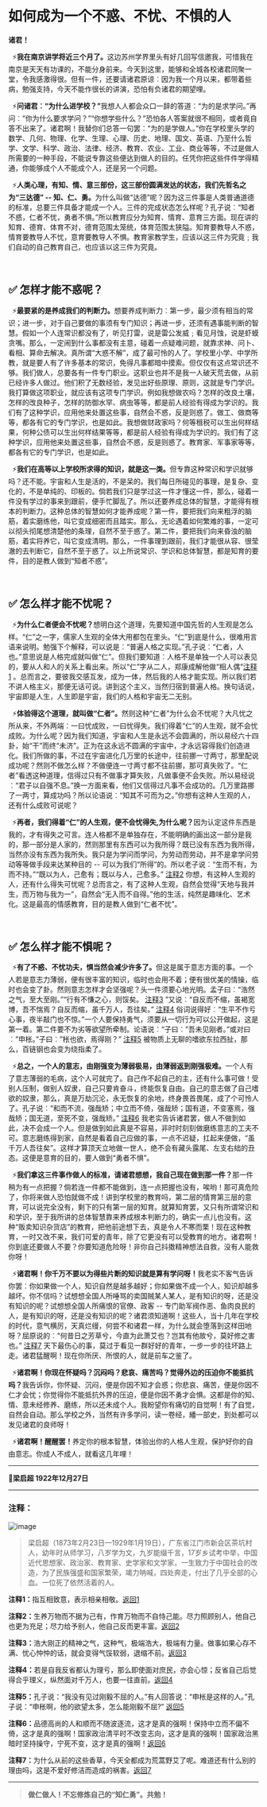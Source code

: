 # 如何成为一个不惑、不忧、不惧的人

**诸君！**

​&nbsp; ⚡<strong>我在南京讲学将近三个月了。</strong>这边苏州学界里头有好几回写信邀我，可惜我在南京是天天有功课的，不能分身前来。今天到这里，能够和全城各校诸君同聚一堂，令我感激得很。但有一件，还要请诸君原谅︰因为我一个月以来，都带着些病，勉强支持，今天不能作很长的讲演，恐怕有负诸君的期望哩。

​​&nbsp; ⚡<strong>问诸君︰“为什么进学校？”</strong>我想人人都会众口一辞的答道︰“为的是求学问。”再问︰”你为什么要求学问？”“你想学些什么？”恐怕各人答案就很不相同，或者竟自答不出来了。诸君啊！我替你们总答一句罢︰“为的是学做人。”你在学校里头学的数学、几何、物理、化学、生理、心理、历史、地理、国文、英语、乃至什么哲学、文学、科学、政治、法律、经济、教育、农业、工业、商业等等，不过是做人所需要的一种手段，不能说专靠这些便达到做人的目的。任凭你把这些件件学得精通，你能够成个人不能成个人，还是另一个问题。

​​&nbsp; ⚡<strong>人类心理，有知、情、意三部份，这三部份圆满发达的状态，我们先哲名之为“三达德” -- 知、仁、勇。</strong>为什么叫做“达德”呢？因为这三件事是人类普通道德的标准，总要三件具备才能成一个人。三件的完成状态怎么样呢？孔子说︰“知者不惑，仁者不忧，勇者不惧。”所以教育应分为知育、情育、意育三方面。现在讲的知育、德育、体育不对，德育范围太笼统，体育范围太狭隘。知育要教导人不惑，情育要教导人不忧，意育要教导人不惧。教育家教学生，应该以这三件为究竟﹔我们自动的自己教育自己，也应该以这三件为究竟。

<br>

## ✅ 怎样才能不惑呢？

​​&nbsp; ⚡<strong>最要紧的是养成我们的判断力。</strong>想要养成判断力︰第一步，最少须有相当的常识；进一步，对于自己要做的事须有专门知识；再进一步，还须有遇事能判断的智慧。假如一个人连常识都没有了，听见打雷，说是雷公发威﹔看见月蚀，说是虾蟆贪嘴。那么，一定闹到什么事都没有主意，碰着一点疑难问题，就靠求神、问卜、看相、算命去解决。真所谓“大惑不解”，成了最可怜的人了。学校里小学、中学所教，就是要人有了许多基本的常识，免得凡事都暗中摸索。但仅仅有这点常识还不够。我们做人，总要各有一件专门职业。这职业也并不是我一人破天荒去做，从前已经许多人做过。他们积了无数经验，发见出好些原理、原则，这就是专门学识。我打算做这项职业，就应该有这项专门学识。例如我想做农吗？怎样的改良土壤，怎样的改良种子，怎样的防御水罕、病虫等等，都是前人经验有得成为学识的。我们有了这种学识，应用他来处置这些事，自然会不惑，反是则惑了。做工、做商等等，都各有它的专门学识，也是如此。我想做财政家吗？何等租税可以生出何样结果，何种公债可以生出何样结果等等，都是前人经验有得成为学识的。我们有了这种学识，应用他来处置这些事，自然会不惑，反是则惑了。教育家、军事家等等，都各有它的专门学识，也是如此。

​​&nbsp; ⚡<strong>我们在高等以上学校所求得的知识，就是这一类。</strong>但专靠这种常识和学识就够吗？还不能。宇宙和人生是活的，不是呆的。我们每日所碰见的事理，是复杂、变化的，不是单纯的、印板的。倘若我们只是学过这一件才懂这一件，那么，碰着一件没有学过的事来到跟前，便手忙脚乱了。所以还要养成总体的智慧，才能得有根本的判断力。这种总体的智慧如何才能养成呢？第一件，要把我们向来粗浮的脑筋，着实磨练他，叫它变成细密而且踏实。那么，无论遇着如何繁难的事，一定可以彻头彻尾想清楚他的条理，自然不至于惑了。第二件，要把我们向来昏浊的脑筋，着实将养它，叫它变成清明。那么，一件事理到跟前，我们才能很从容、很莹澈的去判断它，自然不至于惑了。以上所说常识、学识和总体智慧，都是知育的要件，目的是教人做到“知者不惑”。

<br>

## ✅ 怎么样才能不忧呢？

​​&nbsp; ⚡<strong>为什么仁者便会不忧呢？</strong>想明白这个道理，先要知道中国先哲的人生观是怎么样。“仁”之一字，儒家人生观的全体大用都包在里头。“仁”到底是什么，很难用言语来说明。勉强下个解释，可以说是︰“普遍人格之实现。”孔子说︰“仁者，人也。”意思说是人格完成就叫做“仁”。但我们要知道︰人格不是单独一个人可以表见的，要从人和人的关系上看出来。所以“仁”字从二人，郑康成解他做“相人偶”[注释1](#注释1) <span id="返回1"></span>。总而言之，要彼我交感互发，成为一体，然后我的人格才能实现。所以我们若不讲人格主义，那便无话可说。讲到这个主义，当然归宿到普遍人格。换句话说，宇宙即是人生，人生即是宇宙，我们的人格和宇宙无二无别。

​​&nbsp; ⚡<strong>体验得这个道理，就叫做“仁者”。</strong>然则这种“仁者”为什么会不忧呢？大凡忧之所从来，不外两端︰一曰忧成败，一曰忧得失。我们得着“仁”的人生观，就不会忧成败。为什么呢？因为我们知道，宇宙和人生是永远不会圆满的，所以易经六十四卦，始“干”而终“未济”。正为在这永远不圆满的宇宙中，才永远容得我们创造进化。我们所做的事，不过在宇宙进化几万里的长途中，往前挪一寸两寸，那里配说成功呢？然则不做怎么样？不做便连一寸两寸都不往前挪，那可真失败了。“仁者”看透这种道理，信得过只有不做事才算失败，凡做事便不会失败。所以易经说︰“君子以自强不息。”换一方面来看，他们又信得过凡事不会成功的。几万里路挪了一两寸，算成功吗？所以论语说︰“知其不可而为之。”你想有这种人生观的人，还有什么成败可说呢？

​​&nbsp; ⚡<strong>再者，我们得着“仁”的人生观，便不会忧得失,为什么呢？</strong>因为认定这件东西是我的，才有得失之可言。连人格都不是单独存在，不能明确的画出这一部分是我的，那一部分是人家的，然则那里有东西可以为我所得？既已没有东西为我所得，当然亦没有东西为我所失。我只是为学问而学问，为劳动而劳动，并不是拿学问劳动等等做手段来达某种目的 -- 可以为我们“所得”的。所以老子说︰“生而不有，为而不持。”“既以为人，己愈有；既以与人，己愈多。” [注释2](#注释2) <span id="返回2"></span> 你想，有这种人生观的人，还有什么得失可忧呢？总而言之，有了这种人生观，自然会觉得“天地与我并生，而万物与我为一”，自然会“无入而不自得。”他的生活，纯然是趣味化、艺术化。这是最高的情感教育，目的是教人做到“仁者不忧”。

<br>

## ✅ 怎么样才能不惧呢？

​​&nbsp; ⚡<strong>有了不惑、不忧功夫，惧当然会减少许多了。</strong>但这是属于意志方面的事。一个人若是意志力薄弱，便有很丰富的知识，临时也会用不着；便有很优美的情操，临时也会变了卦。然则意志怎样才会坚强呢？头一件须要心地光明。孟子曰︰“浩然之气，至大至刚。”“行有不慊之心，则馁矣。 [注释3](#注释3) <span id="返回3"></span> ”又说︰“自反而不缩，虽褐宽博，吾不惴焉？自反而缩，虽千万人，吾往矣。” [注释4](#注释4) <span id="返回4"></span> 俗词说得好︰“生平不作亏心事，夜半敲门也不惊。”一个人要保持勇气，须要从一切行为可以公开做起，这是第一着。第二件要不为劣等欲望所牵制。论语说︰“子曰︰”吾未见刚者。”或对曰︰”申枨。”子曰︰”枨也欲，焉得刚？” [注释5](#注释5) <span id="返回5"></span> 被物质上无聊的嗜欲东拉西扯，那么，百链钢也会变为绕指柔了。

​​&nbsp; ⚡<strong>总之，一个人的意志，由刚强变为薄弱极易，由薄弱返到刚强极难。</strong>一个人有了意志薄弱的毛病，这个人可就完了。自己作不起自己的主，还有什么事可做！受别人压制，做别人奴隶，自己只要肯奋斗，终能恢复自由。自己的意志做了自己嗜欲的奴隶，那么，真是万劫沉沦，永无恢复的余地，终身畏首畏尾，成了个可怜人了。孔子说︰“和而不流，强哉矫；中立而不倚，强哉矫；国有道，不变塞焉，强哉矫；国无道，至死不变，强哉矫。” [注释6](#注释6) <span id="返回6"></span> 我老实告诉诸君罢，做人不做到如此，决不会成一个人。但是做到如此真是不容易，非时时刻刻做磨练意志的工夫不可。意志磨练得到家，自然是看着自己应做的事，一点不迟疑，扛起来便做，“虽千万人吾往矣”。这样才算顶天立地做一世人，绝不会有藏头露尾、左支右绌的丑态。这便是意育的目的，要人做到“勇者不惧”。

​​&nbsp; ⚡<strong>我们拿这三件事作做人的标准，请诸君想想，我自己现在做到那一件？</strong>那一件稍为有一点把握？倘若连一件都不能做到，连一点把握也没有，唉哟！那可真危险了，你将来做人恐怕就做不成！讲到学校里的教育吗，第二层的情育第三层的意育，可以说完全没有，剩下的只有第一层的知育。就算知育罢，又只有所谓常识和和学识，至于我所讲的总体智慧靠来养成根本判断力的，确实一点儿也没有。这种“贩卖知识杂货店”的教育，把他前途想下去，真是令人不寒而栗！现在这种教育，一时又改不来，我们可爱的青年，除了它更没有可以受教育的地方。诸君啊！你到底还要做人不要？你要知道危险呀！非你自己抖擞精神想法自救，没有人能救你呀！

​​&nbsp; ⚡<strong>诸君啊！你千万不要以为得些片断的知识就是算有学问呀！</strong>我老实不客气告诉你罢︰你如果做一个人，知识自然是越多越好；你如果做不成一个人，知识却越多越坏。你不信吗？试想想全国人所唾骂的卖国贼某人某人，是有知识的呀，还是没有知识的呢？试想想全国人所痛恨的官僚、政客 -- 专门助军阀作恶、鱼肉良民的人，是有知识的呀，还是没有知识的呢？诸君须知道啊！这些人，当十几年在学校的时代，意气横厉，天真烂缦，何尝不和诸君一样，为什么就会堕落到这样田地呀？屈原说的︰“何昔日之芳草兮，今直为此萧艾也？岂其有他故兮，莫好修之害也。” [注释7](#注释7) <span id="返回7"></span> 天下最伤心的事，莫过于看见一群好好的青年，一步一步的往坏路上走。诸君猛醒啊！现在你所厌、所恨的人，就是前车之鉴了。

​​&nbsp; ⚡<strong>诸君啊！你现在怀疑吗？沉闷吗？悲哀、痛苦吗？觉得外边的压迫你不能抵抗吗？</strong>我告诉你，你怀疑、沉闷，便是你因不知才会惑；你悲哀、痛苦，便是你因不仁才会忧；你觉得你不能抵抗外界的压迫，便是你因不勇才会惧。这都是你的知、情、意未经修养、磨练，所以还未成个人。我盼望你有痛切的自觉啊！有了自觉，自然会自动。那么学校之外，当然有许多学问，读一卷经，繙一部史，到处都可以发见诸君的良师呀！

​​&nbsp; ⚡<strong>诸君啊！醒醒罢！</strong>养定你的根本智慧，体验出你的人格人生观，保护好你的自由意志。你成人不成人，就看这几年哩！

---

🔅**梁启超 1922年12月27日**

---

### 注释：
![image](https://github.com/PM-Geeker-ORG/Adok/assets/143123392/0275456b-9926-46c4-8b44-871eb14e6dbe)

> 梁启超（1873年2月23日—1929年1月19日），广东省江门市新会区茶坑村人，幼年时从师学习，八岁学为文，九岁能缀千言，17岁乡试考中举，中国近代思想家、政治家、教育家、史学家和文学家，一生致力于中国社会的改造，为了民族强盛和国家繁荣，竭力呐喊，四处奔走，付出了几乎全部的心血。一位死了依然活着的人。

<span id="注释1"></span><strong>注释1：</strong>指互相致意，表示相亲相敬。[返回1](#返回1)

<span id="注释2"></span><strong>注释2：</strong>生养万物而不据为己有，作育万物而不自恃己能。尽力照顾别人，他自己也更为充足；尽力给予别人，他自己反而更丰富。[返回2](#返回2)

<span id="注释3"></span><strong>注释3：</strong>浩大刚正的精神之气，这种气，极端浩大，极端有力量。做事如果心存不满、忧心忡忡的话，就会变得气馁软弱，退缩不前。[返回3](#返回3)

<span id="注释4"></span><strong>注释4：</strong>若是自我反省都认为理亏，那么即使面对庶民，亦会心惊；反省自己后觉得合乎理义，纵然面对千万人，也要一往直前。[返回4](#返回4)

<span id="注释5"></span><strong>注释5：</strong>孔子说：“我没有见过刚毅不屈的人。”有人回答说：“申枨是这样的人。”孔子说：“申枨啊，他的欲望太多，怎么能刚毅不屈?” [返回5](#返回5)

<span id="注释6"></span><strong>注释6：</strong>品德高尚的人和顺而不随波逐流，这才是真的强啊！保持中立而不偏不倚，这才是真的强啊！国家政治清平时不改变志向，这才是真的强啊！国家政治黑暗时坚持操守，宁死不变，这才是真的强啊！[返回6](#返回6)

<span id="注释7"></span><strong>注释7：</strong>为什么从前的这些香草，今天全都成为荒蒿野艾了呢。难道还有什么别的理由吗，这是不爱好修洁而造成的祸害。[返回7](#返回7)

---

> **做仁做人！不忘修炼自己的“知仁勇”。共勉！**
